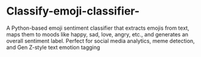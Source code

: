 # Classify-emoji-classifier-
A Python-based emoji sentiment classifier that extracts emojis from text, maps them to moods like happy, sad, love, angry, etc., and generates an overall sentiment label. Perfect for social media analytics, meme detection, and Gen Z-style text emotion tagging
